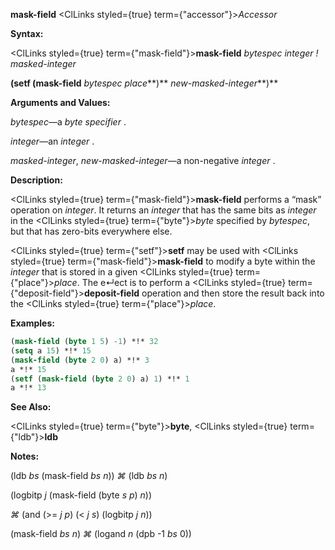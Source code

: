 **mask-field** <ClLinks styled={true} term={"accessor"}><i>Accessor</i></ClLinks> 



**Syntax:** 



<ClLinks styled={true} term={"mask-field"}><b>mask-field</b></ClLinks> *bytespec integer ! masked-integer* 



**(setf (mask-field** *bytespec place***)** *new-masked-integer***)** 



**Arguments and Values:** 



*bytespec*—a *byte specifier* . 



*integer*—an *integer* . 



*masked-integer*, *new-masked-integer*—a non-negative *integer* . 



**Description:** 



<ClLinks styled={true} term={"mask-field"}><b>mask-field</b></ClLinks> performs a “mask” operation on *integer*. It returns an *integer* that has the same bits as *integer* in the <ClLinks styled={true} term={"byte"}><i>byte</i></ClLinks> specified by *bytespec*, but that has zero-bits everywhere else. 



<ClLinks styled={true} term={"setf"}><b>setf</b></ClLinks> may be used with <ClLinks styled={true} term={"mask-field"}><b>mask-field</b></ClLinks> to modify a byte within the *integer* that is stored in a given <ClLinks styled={true} term={"place"}><i>place</i></ClLinks>. The e↵ect is to perform a <ClLinks styled={true} term={"deposit-field"}><b>deposit-field</b></ClLinks> operation and then store the result back into the <ClLinks styled={true} term={"place"}><i>place</i></ClLinks>. 



**Examples:**
```lisp
(mask-field (byte 1 5) -1) *!* 32 
(setq a 15) *!* 15 
(mask-field (byte 2 0) a) *!* 3 
a *!* 15 
(setf (mask-field (byte 2 0) a) 1) *!* 1 
a *!* 13 
```
**See Also:** 



<ClLinks styled={true} term={"byte"}><b>byte</b></ClLinks>, <ClLinks styled={true} term={"ldb"}><b>ldb</b></ClLinks> 



**Notes:** 



(ldb *bs* (mask-field *bs n*)) *⌘* (ldb *bs n*) 



(logbitp *j* (mask-field (byte *s p*) *n*)) 



*⌘* (and (&gt;= *j p*) (&lt; *j s*) (logbitp *j n*)) 



(mask-field *bs n*) *⌘* (logand *n* (dpb -1 *bs* 0)) 







 



 



